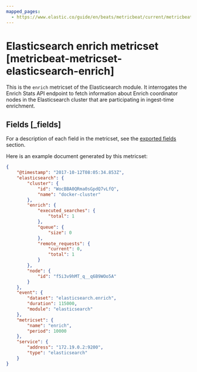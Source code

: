 ```yaml
---
mapped_pages:
  - https://www.elastic.co/guide/en/beats/metricbeat/current/metricbeat-metricset-elasticsearch-enrich.html
---
```


# Elasticsearch enrich metricset [metricbeat-metricset-elasticsearch-enrich]

This is the `enrich` metricset of the Elasticsearch module. It interrogates the Enrich Stats API endpoint to fetch information about Enrich coordinator nodes in the Elasticsearch cluster that are participating in ingest-time enrichment.

## Fields [_fields]

For a description of each field in the metricset, see the [exported fields](/reference/metricbeat/exported-fields-elasticsearch.md) section.

Here is an example document generated by this metricset:

```json
{
    "@timestamp": "2017-10-12T08:05:34.853Z",
    "elasticsearch": {
        "cluster": {
            "id": "WocBBA0QRma0sGpdQ7vLfQ",
            "name": "docker-cluster"
        },
        "enrich": {
            "executed_searches": {
                "total": 1
            },
            "queue": {
                "size": 0
            },
            "remote_requests": {
                "current": 0,
                "total": 1
            }
        },
        "node": {
            "id": "f5i3v9hMT_q__q6B9WOo5A"
        }
    },
    "event": {
        "dataset": "elasticsearch.enrich",
        "duration": 115000,
        "module": "elasticsearch"
    },
    "metricset": {
        "name": "enrich",
        "period": 10000
    },
    "service": {
        "address": "172.19.0.2:9200",
        "type": "elasticsearch"
    }
}
```

